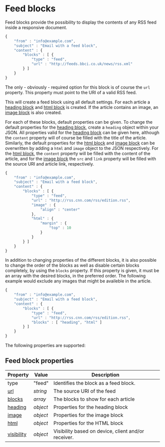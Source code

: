 # Feed blocks

Feed blocks provide the possibility to display the contents of any RSS
feed inside a responsive document.

```javascript
{
    "from" : "info@example.com",
    "subject" : "Email with a feed block",
    "content" : {
        "blocks" : [ {
            "type" : "feed",
            "url" : "http://feeds.bbci.co.uk/news/rss.xml"
        } ]
    }
}
```

The only - obviously - required option for this block is of course the `url`
property. This property must point to the URI of a valid RSS feed.

This will create a feed block using all default settings. For each article a
[heading block](copernica-docs:ResponsiveEmail/json/block-heading) and
[html block](copernica-docs:ResponsiveEmail/json/block-html) is created. If the
article contains an image, an [image block](copernica-docs:ResponsiveEmail/json/block-image)
is also created.

For each of these blocks, default properties can be given. To change the default
properties for the [heading block](copernica-docs:ResponsiveEmail/json/block-heading),
create a `heading` object within your JSON. All properties valid for the
[heading block](copernica-docs:ResponsiveEmail/json/block-heading) can be given
here, although the `content` property will of course be filled with the title of
the article. Similarly, the default properties for the [html block](copernica-docs:ResponsiveEmail/json/block-html)
and [image block](copernica-docs:ResponsiveEmail/json/block-image) can be
overwritten by adding a `html` and `image` object to the JSON respectively.
For the [html block](copernica-docs:ResponsiveEmail/json/block-html), the
`content` property will be filled with the content of the article, and for the
[image block](copernica-docs:ResponsiveEmail/json/block-image) the `src` and
`link` property will be filled with the source URI and article link, respectively.

```javascript
{
    "from" : "info@example.com",
    "subject" : "Email with a feed block",
    "content" : {
        "blocks" : [ {
            "type" : "feed",
            "url" : "http://rss.cnn.com/rss/edition.rss",
            "image" : {
                "align" : "center"
            },
            "html" : {
                "margin" : {
                    "top" : 10
                }
            }
        } ]
    }
}
```

In addition to changing properties of the different blocks, it is also possible
to change the order of the blocks as well as disable certain blocks completely,
by using the `blocks` property. If this property is given, it must be an array
with the desired blocks, in the preferred order. The following example would
exclude any images that might be availeble in the article.

```javascript
{
    "from" : "info@example.com",
    "subject" : "Email with a feed block",
    "content" : {
        "blocks" : [ {
            "type" : "feed",
            "url" : "http://rss.cnn.com/rss/edition.rss",
            "blocks" : [ "heading", "html" ]
        } ]
    }
}
```

The following properties are supported:

## Feed block properties

| Property | Value | Description                                                                                                         |
| -------- | ----- | -----------                                                                                                         |
| type | "feed" | Identifies the block as a feed block.                                                                                  |
| [url](copernica-docs:ResponsiveEmail/json/property-url) | _string_ | The source URI of the feed                                        |
| [blocks](copernica-docs:ResponsiveEmail/json/property-feed-blocks) | _array_ | The blocks to show for each article                     |
| [heading](copernica-docs:ResponsiveEmail/json/block-heading) | _object_ | Properties for the heading block                             |
| [image](copernica-docs:ResponsiveEmail/json/block-image) | _object_ | Properties for the image block                                   |
| [html](copernica-docs:ResponsiveEmail/json/block-html) | _object_ | Properties for the HTML block                                      |
| [visibility](copernica-docs:ResponsiveEmail/json/property-visibility) | _object_ | Visibility based on device, client and/or receiver. |
